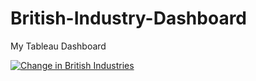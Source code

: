 # British-Industry-Dashboard

My Tableau Dashboard

<div class='tableauPlaceholder' id='viz1681392524599' style='position: relative'><noscript><a href='#'><img alt='Change in British Industries ' src='https:&#47;&#47;public.tableau.com&#47;static&#47;images&#47;Ch&#47;ChangeinBritishIndustries_16787953758650&#47;ChangeinBritishIndustries&#47;1_rss.png' style='border: none' /></a></noscript><object class='tableauViz'  style='display:none;'><param name='host_url' value='https%3A%2F%2Fpublic.tableau.com%2F' /> <param name='embed_code_version' value='3' /> <param name='site_root' value='' /><param name='name' value='ChangeinBritishIndustries_16787953758650&#47;ChangeinBritishIndustries' /><param name='tabs' value='no' /><param name='toolbar' value='yes' /><param name='static_image' value='https:&#47;&#47;public.tableau.com&#47;static&#47;images&#47;Ch&#47;ChangeinBritishIndustries_16787953758650&#47;ChangeinBritishIndustries&#47;1.png' /> <param name='animate_transition' value='yes' /><param name='display_static_image' value='yes' /><param name='display_spinner' value='yes' /><param name='display_overlay' value='yes' /><param name='display_count' value='yes' /><param name='language' value='en-GB' /></object></div>                
